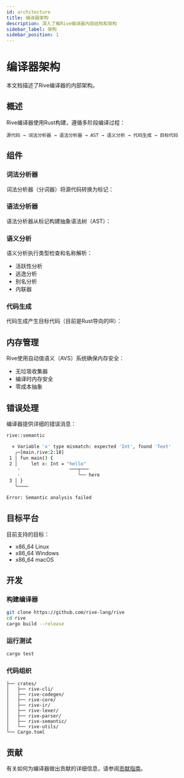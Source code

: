 ```yaml
---
id: architecture
title: 编译器架构
description: 深入了解Rive编译器内部结构和架构
sidebar_label: 架构
sidebar_position: 1
---
```


# 编译器架构

本文档描述了Rive编译器的内部架构。

## 概述

Rive编译器使用Rust构建，遵循多阶段编译过程：

```
源代码 → 词法分析器 → 语法分析器 → AST → 语义分析 → 代码生成 → 目标代码
```

## 组件

### 词法分析器

词法分析器（分词器）将源代码转换为标记：

### 语法分析器

语法分析器从标记构建抽象语法树（AST）：

### 语义分析

语义分析执行类型检查和名称解析：

- 活跃性分析
- 逃逸分析
- 别名分析
- 内联器

### 代码生成

代码生成产生目标代码（目前是Rust导向的IR）：

## 内存管理

Rive使用自动值语义（AVS）系统确保内存安全：

- 无垃圾收集器
- 编译时内存安全
- 零成本抽象

## 错误处理

编译器提供详细的错误消息：

```bash
rive::semantic

  × Variable 'x' type mismatch: expected 'Int', found 'Text'
   ╭─[main.rive:2:18]
 1 │ fun main() {
 2 │     let x: Int = "hello"
    ·                  ───┬───
    ·                     ╰── here
 3 │ }
   ╰────

Error: Semantic analysis failed
```

## 目标平台

目前支持的目标：

- x86_64 Linux
- x86_64 Windows
- x86_64 macOS

## 开发

### 构建编译器

```bash
git clone https://github.com/rive-lang/rive
cd rive
cargo build --release
```

### 运行测试

```bash
cargo test
```

### 代码组织

```
├── crates/
│   ├── rive-cli/
│   ├── rive-codegen/
│   ├── rive-core/
│   ├── rive-ir/
│   ├── rive-lexer/
│   ├── rive-parser/
│   ├── rive-semantic/
│   └── rive-utils/
└── Cargo.toml
```

## 贡献

有关如何为编译器做出贡献的详细信息，请参阅[贡献指南](../community/contributing.md)。
